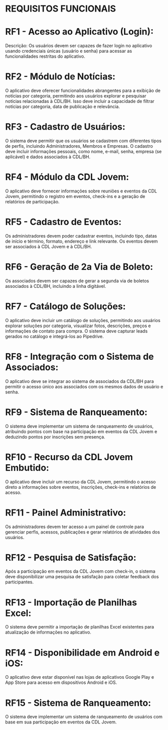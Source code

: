 
# REQUISITOS FUNCIONAIS

# RF1 - Acesso ao Aplicativo (Login):
Descrição: Os usuários devem ser capazes de fazer login no
aplicativo usando credenciais únicas (usuário e senha) para acessar as funcionalidades restritas
do aplicativo.

# RF2 - Módulo de Notícias:
O aplicativo deve oferecer funcionalidades abrangentes para a
exibição de notícias por categoria, permitindo aos usuários explorar e pesquisar notícias
relacionadas à CDL/BH. Isso deve incluir a capacidade de filtrar notícias por categoria, data de
publicação e relevância.

# RF3 - Cadastro de Usuários:
O sistema deve permitir que os usuários se cadastrem com
diferentes tipos de perfis, incluindo Administradores, Membros e Empresas. O cadastro deve
incluir informações pessoais, como nome, e-mail, senha, empresa (se aplicável) e dados
associados à CDL/BH.

# RF4 - Módulo da CDL Jovem:
O aplicativo deve fornecer informações sobre reuniões e eventos
da CDL Jovem, permitindo o registro em eventos, check-ins e a geração de relatórios de
participação.

# RF5 - Cadastro de Eventos:
 Os administradores devem poder cadastrar eventos, incluindo tipo,
datas de início e término, formato, endereço e link relevante. Os eventos devem ser associados
à CDL Jovem e à CDL/BH.

# RF6 - Geração de 2a Via de Boleto:
 Os associados devem ser capazes de gerar a segunda via de
boletos associados à CDL/BH, incluindo a linha digitável.

# RF7 - Catálogo de Soluções:
 O aplicativo deve incluir um catálogo de soluções, permitindo aos
usuários explorar soluções por categoria, visualizar fotos, descrições, preços e informações de
contato para compra. O sistema deve capturar leads gerados no catálogo e integrá-los ao
Pipedrive.

# RF8 - Integração com o Sistema de Associados:
 O aplicativo deve se integrar ao sistema de
associados da CDL/BH para permitir o acesso único aos associados com os mesmos dados de
usuário e senha.

# RF9 - Sistema de Ranqueamento:
 O sistema deve implementar um sistema de ranqueamento
de usuários, atribuindo pontos com base na participação em eventos da CDL Jovem e
deduzindo pontos por inscrições sem presença.

# RF10 - Recurso da CDL Jovem Embutido:
 O aplicativo deve incluir um recurso da CDL Jovem,
permitindo o acesso direto a informações sobre eventos, inscrições, check-ins e relatórios de
acesso.

# RF11 - Painel Administrativo:
 Os administradores devem ter acesso a um painel de controle
para gerenciar perfis, acessos, publicações e gerar relatórios de atividades dos usuários.

# RF12 - Pesquisa de Satisfação:
 Após a participação em eventos da CDL Jovem com check-in, o
sistema deve disponibilizar uma pesquisa de satisfação para coletar feedback dos participantes.


# RF13 - Importação de Planilhas Excel:
 O sistema deve permitir a importação de planilhas Excel
existentes para atualização de informações no aplicativo.

# RF14 - Disponibilidade em Android e iOS:
 O aplicativo deve estar disponível nas lojas de
aplicativos Google Play e App Store para acesso em dispositivos Android e iOS.

# RF15 - Sistema de Ranqueamento:
 O sistema deve implementar um sistema de ranqueamento
de usuários com base em sua participação em eventos da CDL Jovem.